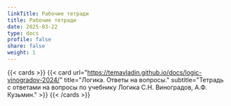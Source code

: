 ```yaml
---
linkTitle: Рабочие тетради
title: Рабочие тетради
date: 2025-03-22
type: docs
profile: false
share: false
weight: 1
---
```


{{< cards >}}
  {{< card url="https://temavladin.github.io/docs/logic-vinogradov-2024/" title="Логика. Ответы на вопросы." subtitle="Тетрадь с ответами на вопросы по учебнику Логика С.Н. Виноградов, А.Ф. Кузьмин." >}}
{{< /cards >}}